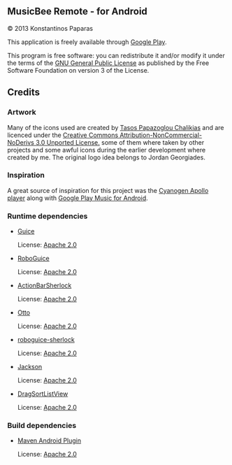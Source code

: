 MusicBee Remote - for Android
-------------------------------------

© 2013 Konstantinos Paparas

This application is freely available through [Google Play](https://play.google.com/store/apps/details?id=com.kelsos.mbrc).

This program is free software: you can redistribute it and/or modify
it under the terms of the [GNU General Public License](http://www.gnu.org/licenses/gpl.html)
as published by the Free Software Foundation on version 3 of the License.

Credits
-----------
### Artwork

Many of the icons used are created by [Tasos Papazoglou Chalikias](https://github.com/sushiperv) and are licenced under the [Creative Commons Attribution-NonCommercial-NoDerivs 3.0 Unported License.](https://creativecommons.org/licenses/by-nc-nd/3.0/deed.en_US) some of them where taken by other projects and some awful icons during the earlier development where created by me. The original logo idea belongs to Jordan Georgiades.

### Inspiration
A great source of inspiration for this project was the [Cyanogen Apollo player](https://github.com/CyanogenMod/android_packages_apps_Apollo)
along with [Google Play Music for Android](https://play.google.com/store/apps/details?id=com.google.android.music).

### Runtime dependencies

*   [Guice](http://code.google.com/p/google-guice/)

    License: [Apache 2.0](http://www.apache.org/licenses/LICENSE-2.0)

*   [RoboGuice](http://code.google.com/p/roboguice/)

    License: [Apache 2.0](http://www.apache.org/licenses/LICENSE-2.0)

*   [ActionBarSherlock](https://github.com/JakeWharton/ActionBarSherlock)

    License: [Apache 2.0](http://www.apache.org/licenses/LICENSE-2.0)
*   [Otto](http://square.github.io/otto/)
 
    License: [Apache 2.0](http://www.apache.org/licenses/LICENSE-2.0)
    
*   [roboguice-sherlock](https://github.com/rtyley/roboguice-sherlock)
 
    License: [Apache 2.0](http://www.apache.org/licenses/LICENSE-2.0)

*   [Jackson](http://jackson.codehaus.org/)

    License: [Apache 2.0](http://www.apache.org/licenses/LICENSE-2.0)

*   [DragSortListView](https://github.com/bauerca/drag-sort-listview)

    License: [Apache 2.0](http://www.apache.org/licenses/LICENSE-2.0)

    
### Build dependencies

*   [Maven Android Plugin](http://code.google.com/p/maven-android-plugin/)

    License: [Apache 2.0](http://www.apache.org/licenses/LICENSE-2.0)
